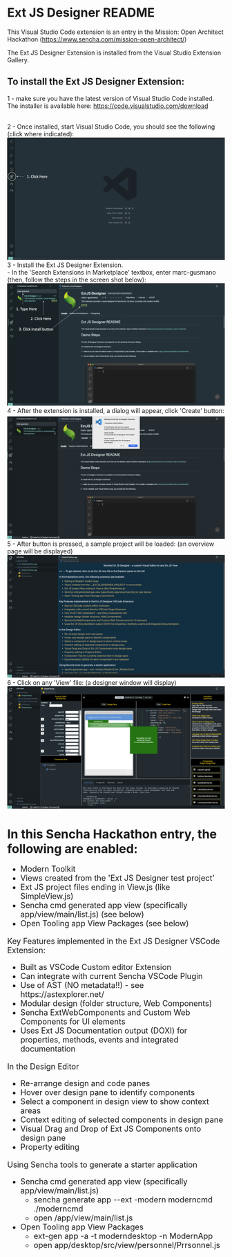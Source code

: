 # Ext JS Designer README

This Visual Studio Code extension is an entry in the Mission: Open Architect Hackathon (https://www.sencha.com/mission-open-architect/)

The Ext JS Designer Extension is installed from the Visual Studio Extension Gallery.

## To install the Ext JS Designer Extension:

1 - make sure you have the latest version of Visual Studio Code installed.<br>
    The installer is available here: https://code.visualstudio.com/download

<br>
2 - Once installed, start Visual Studio Code, you should see the following (click where indicated):
<img src="https://raw.githubusercontent.com/mgusmano/extjsdesigner/master/documentation/1-empty.png"/>

<br>
3 - Install the Ext JS Designer Extension.<br>
- In the 'Search Extensions in Marketplace' textbox, enter marc-gusmano<br>
(then, follow the steps in the screen shot below):
<img src="https://raw.githubusercontent.com/mgusmano/extjsdesigner/master/documentation/2-install.png"/>

<br>
4 - After the extension is installed, a dialog will appear, click 'Create' button:
<img src="https://raw.githubusercontent.com/mgusmano/extjsdesigner/master/documentation/3-rundialog.png"/>

<br>
5 - After button is pressed, a sample project will be loaded: (an overview page will be displayed)
<img src="https://raw.githubusercontent.com/mgusmano/extjsdesigner/master/documentation/4-clickonthisfirst.png"/>

<br>
6 - Click on any 'View' file: (a designer window will display)
<img src="https://raw.githubusercontent.com/mgusmano/extjsdesigner/master/documentation/5-designer.png"/>



# In this Sencha Hackathon entry, the following are enabled:

<ul style="font-size:18px;">
<li>Modern Toolkit
<li>Views created from the 'Ext JS Designer test project'
<li>Ext JS project files ending in View.js (like SimpleView.js)
<li>Sencha cmd generated app view (specifically app/view/main/list.js) (see below)
<li>Open Tooling app View Packages (see below)
</ul>

<div style="margin-top:20px;font-size:18px;">
Key Features implemented in the Ext JS Designer VSCode Extension:
</div>

<ul style="font-size:18px;">
<li>Built as VSCode Custom editor Extension
<li>Can integrate with current Sencha VSCode Plugin
<li>Use of AST (NO metadata!!) - see https://astexplorer.net/
<li>Modular design (folder structure, Web Components)
<li>Sencha ExtWebComponents and Custom Web Components for UI elements
<li>Uses Ext JS Documentation output (DOXI) for properties, methods, events and integrated documentation
</ul>

<div style="margin-top:20px;font-size:18px;">
In the Design Editor
</div>

<ul style="font-size:18px;">
<li>Re-arrange design and code panes
<li>Hover over design pane to identify components
<li>Select a component in design view to show context areas
<li>Context editing of selected components in design pane
<li>Visual Drag and Drop of Ext JS Components onto design pane
<li>Property editing
</ul>

<div style="margin-top:20px;font-size:18px;">
Using Sencha tools to generate a starter application
</div>

<ul style="font-size:18px;">
<li>Sencha cmd generated app view (specifically app/view/main/list.js)
<ul>
<li>sencha generate app --ext -modern moderncmd ./moderncmd
<li>open /app/view/main/list.js
</ul>
<li>Open Tooling app View Packages
<ul>
<li>ext-gen app -a -t moderndesktop -n ModernApp
<li>open app/desktop/src/view/personnel/Prrsonnel.js
</ul>
</ul>
